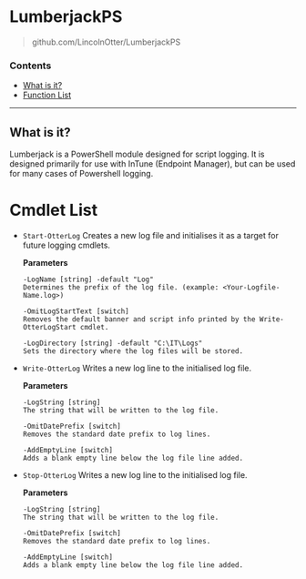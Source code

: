 # LumberjackPS
> github.com/LincolnOtter/LumberjackPS

### Contents
  - [What is it?](#what-is-it)
  - [Function List](#function-list)
 
 ---

## What is it?
Lumberjack is a PowerShell module designed for script logging. It is designed primarily for use with InTune (Endpoint Manager), but can be used for many cases of Powershell logging.

# Cmdlet List
- `Start-OtterLog`
Creates a new log file and initialises it as a target for future logging cmdlets.

  **Parameters**
      
      -LogName [string] -default "Log"
      Determines the prefix of the log file. (example: <Your-Logfile-Name.log>)

      -OmitLogStartText [switch] 
      Removes the default banner and script info printed by the Write-OtterLogStart cmdlet.

      -LogDirectory [string] -default "C:\IT\Logs"
      Sets the directory where the log files will be stored.
  
- `Write-OtterLog`
Writes a new log line to the initialised log file.
  
  **Parameters**

      -LogString [string]
      The string that will be written to the log file.

      -OmitDatePrefix [switch]
      Removes the standard date prefix to log lines.

      -AddEmptyLine [switch]
      Adds a blank empty line below the log file line added.

- `Stop-OtterLog`
Writes a new log line to the initialised log file.
  
  **Parameters**

      -LogString [string]
      The string that will be written to the log file.

      -OmitDatePrefix [switch]
      Removes the standard date prefix to log lines.

      -AddEmptyLine [switch]
      Adds a blank empty line below the log file line added.